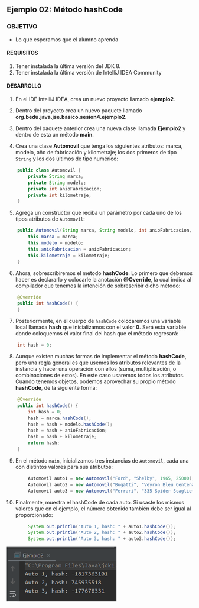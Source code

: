 ## Ejemplo 02: Método hashCode

### OBJETIVO

- Lo que esperamos que el alumno aprenda

#### REQUISITOS

1. Tener instalada la última versión del JDK 8.
2. Tener instalada la última versión de IntelliJ IDEA Community

#### DESARROLLO

1. En el IDE IntelliJ IDEA, crea un nuevo proyecto llamado **ejemplo2**.

2. Dentro del proyecto crea un nuevo paquete llamado **org.bedu.java.jse.basico.sesion4.ejemplo2**.

3. Dentro del paquete anterior crea una nueva clase llamada **Ejemplo2** y dentro de esta un método **main**.

4. Crea una clase **Automovil** que tenga los siguientes atributos: marca, modelo, año de fabricación y kilometraje; los dos primeros de tipo `String` y los dos últimos de tipo numérico:

```java
    public class Automovil {
        private String marca;
        private String modelo;
        private int anioFabricacion;
        private int kilometraje;
    }
```
 
5. Agrega un constructor que reciba un parámetro por cada uno de los tipos atributos de `Automovil`:

```java
    public Automovil(String marca, String modelo, int anioFabricacion, int kilometraje) {
        this.marca = marca;
        this.modelo = modelo;
        this.anioFabricacion = anioFabricacion;
        this.kilometraje = kilometraje;
    }
```

6. Ahora, sobrescribiremos el método **hashCode**. Lo primero que debemos hacer es declararlo y colocarle la anotación **@Override**, la cual indica al compilador que tenemos la intención de sobrescribir dicho método:

```java
    @Override
    public int hashCode() {
    }
```

7. Posteriormente, en el cuerpo de `hashCode` colocaremos una variable local llamada **hash** que inicializamos con el valor **0**. Será esta variable donde coloquemos el valor final del hash que el método regresará:

```java
    int hash = 0;
```

8. Aunque existen muchas formas de implementar el método **hashCode**, pero una regla general es que usemos los atributos relevantes de la instancia y hacer una operación con ellos (suma, multiplicación, o combinaciones de estos). En este caso usaremos todos los atributos. Cuando tenemos objetos, podemos aprovechar su propio método **hashCode**, de la siguiente forma:

```java
    @Override
    public int hashCode() {
        int hash = 0;
        hash = marca.hashCode();
        hash = hash + modelo.hashCode();
        hash = hash + anioFabricacion;
        hash = hash + kilometraje;
        return hash;
    }
```

9. En el método `main`, inicializamos tres instancias de `Automovil`, cada una con distintos valores para sus atributos:

```java
        Automovil auto1 = new Automovil("Ford", "Shelby", 1965, 25000);
        Automovil auto2 = new Automovil("Bugatti", "Veyron Bleu Centenaire", 2009, 10000);
        Automovil auto3 = new Automovil("Ferrari", "335 Spider Scaglietti", 1957, 12000);
```

10. Finalmente, muestra el hashCode de cada auto. Si usaste los mismos valores que en el ejemplo, el número obtenido también debe ser igual al proporcionado:

```java
        System.out.println("Auto 1, hash: " + auto1.hashCode());
        System.out.println("Auto 2, hash: " + auto2.hashCode());
        System.out.println("Auto 3, hash: " + auto3.hashCode());
```

![imagen](img/img_01.png)


